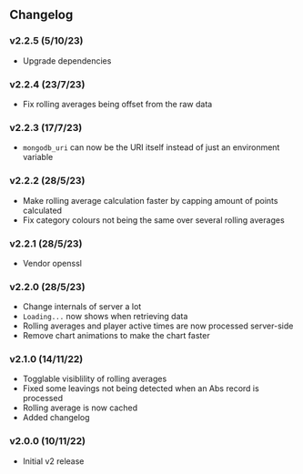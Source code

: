 ## Changelog

### v2.2.5 (5/10/23)

- Upgrade dependencies

### v2.2.4 (23/7/23)

- Fix rolling averages being offset from the raw data

### v2.2.3 (17/7/23)

- `mongodb_uri` can now be the URI itself instead of just an environment variable

### v2.2.2 (28/5/23)

- Make rolling average calculation faster by capping amount of points calculated
- Fix category colours not being the same over several rolling averages

### v2.2.1 (28/5/23)

- Vendor openssl

### v2.2.0 (28/5/23)

- Change internals of server a lot
- `Loading...` now shows when retrieving data
- Rolling averages and player active times are now processed server-side
- Remove chart animations to make the chart faster

### v2.1.0 (14/11/22)

- Togglable visiblility of rolling averages
- Fixed some leavings not being detected when an Abs record is processed
- Rolling average is now cached
- Added changelog

### v2.0.0 (10/11/22)

- Initial v2 release
